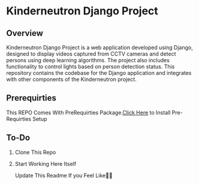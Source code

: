 # Kinderneutron Django Project

## Overview

Kinderneutron Django Project is a web application developed using Django, designed to display videos captured from CCTV cameras and detect persons using deep learning algorithms. The project also includes functionality to control lights based on person detection status. This repository contains the codebase for the Django application and integrates with other components of the Kinderneutron project.

## Prerequirties
This REPO Comes With PreRequirties Package.[Click Here](https://github.com/kinderneutron/kinderneutron-env-init/blob/main/README.md) to Install Pre-Requirties Setup

## To-Do
1. Clone This Repo
2. Start Working Here Itself

   Update This Readme If you Feel Like👍🏻
